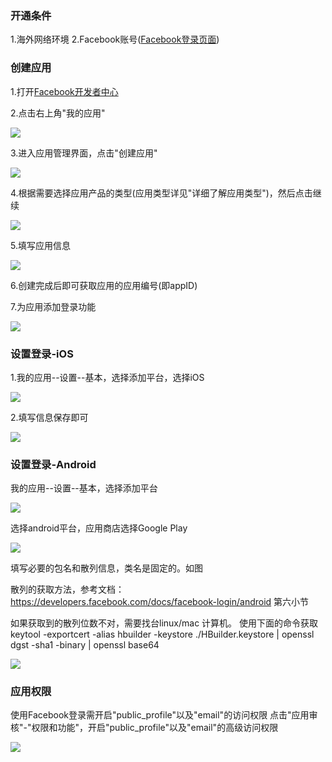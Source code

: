 ### 开通条件
1.海外网络环境
2.Facebook账号([Facebook登录页面](http://www.facebook.com))

### 创建应用

1.打开[Facebook开发者中心](http://developers.facebook.com/)

2.点击右上角"我的应用"

![](https://vkceyugu.cdn.bspapp.com/VKCEYUGU-f184e7c3-1912-41b2-b81f-435d1b37c7b4/9e3ba994-95b0-46d6-9e40-0c18b9fac5d3.png)

3.进入应用管理界面，点击"创建应用"

![](https://vkceyugu.cdn.bspapp.com/VKCEYUGU-f184e7c3-1912-41b2-b81f-435d1b37c7b4/0d96a58b-e31d-4f86-9372-dd84249a498b.png)


4.根据需要选择应用产品的类型(应用类型详见"详细了解应用类型")，然后点击继续

![](https://vkceyugu.cdn.bspapp.com/VKCEYUGU-f184e7c3-1912-41b2-b81f-435d1b37c7b4/a940cfc2-8e8c-44cf-9334-56cb282d4f52.png)


5.填写应用信息

![](https://vkceyugu.cdn.bspapp.com/VKCEYUGU-f184e7c3-1912-41b2-b81f-435d1b37c7b4/57f5f5c0-27ca-4aa7-9e68-fb051c8afccb.png)


6.创建完成后即可获取应用的应用编号(即appID)

7.为应用添加登录功能

![](https://vkceyugu.cdn.bspapp.com/VKCEYUGU-f184e7c3-1912-41b2-b81f-435d1b37c7b4/4e7ad147-e4ce-40eb-a1b0-2381bdc53813.png)



### 设置登录-iOS
1.我的应用--设置--基本，选择添加平台，选择iOS

![](https://vkceyugu.cdn.bspapp.com/VKCEYUGU-f184e7c3-1912-41b2-b81f-435d1b37c7b4/cebc70d2-da0e-4708-9d05-d5f5d80de1ca.png)


2.填写信息保存即可 

![](https://vkceyugu.cdn.bspapp.com/VKCEYUGU-f184e7c3-1912-41b2-b81f-435d1b37c7b4/70038074-8c3a-4db8-99ab-49e14b951c79.png)



### 设置登录-Android

我的应用--设置--基本，选择添加平台

![](https://vkceyugu.cdn.bspapp.com/VKCEYUGU-f184e7c3-1912-41b2-b81f-435d1b37c7b4/a8fe2779-1142-452b-a4b0-f4bd61695770.png)


选择android平台，应用商店选择Google Play

![](https://vkceyugu.cdn.bspapp.com/VKCEYUGU-f184e7c3-1912-41b2-b81f-435d1b37c7b4/afa346b7-a001-47b1-9c7e-914074153ac3.png)


填写必要的包名和散列信息，类名是固定的。如图

散列的获取方法，参考文档：
https://developers.facebook.com/docs/facebook-login/android  第六小节

如果获取到的散列位数不对，需要找台linux/mac 计算机。
使用下面的命令获取
keytool -exportcert -alias hbuilder -keystore ./HBuilder.keystore | openssl dgst -sha1 -binary | openssl base64

![](https://vkceyugu.cdn.bspapp.com/VKCEYUGU-f184e7c3-1912-41b2-b81f-435d1b37c7b4/4c59adf0-cb40-41d7-95d4-e26102aeacd9.png)



### 应用权限
使用Facebook登录需开启"public_profile"以及"email"的访问权限
点击"应用审核"-"权限和功能"，开启"public_profile"以及"email"的高级访问权限

![](https://vkceyugu.cdn.bspapp.com/VKCEYUGU-f184e7c3-1912-41b2-b81f-435d1b37c7b4/28dac1d2-f714-4477-a5c8-dd2e1b894894.png)





